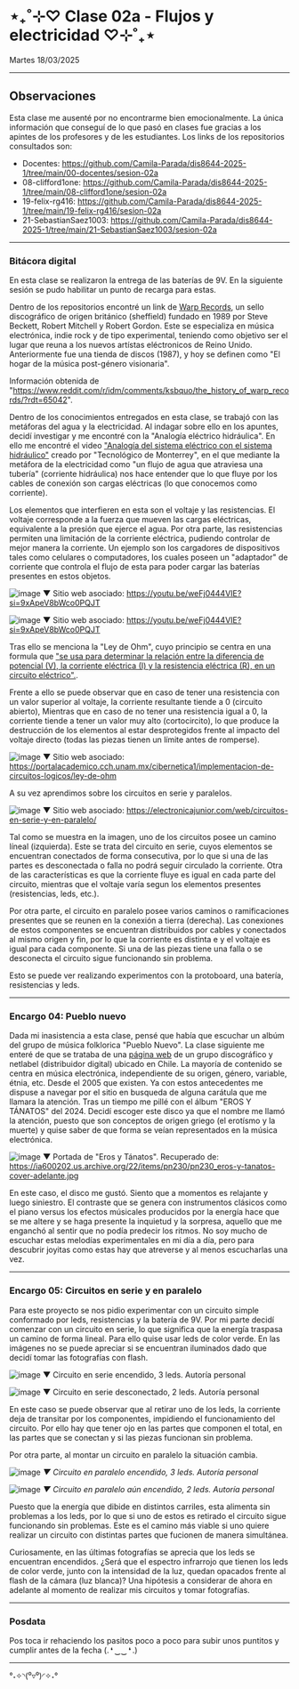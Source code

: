 # ⋆₊˚⊹♡ Clase 02a - Flujos y electricidad ♡⊹˚₊⋆

Martes 18/03/2025

***

## Observaciones

<!---Recordar para programar "md" (markdown): 
- https://github.com/adam-p/markdown-here/wiki/Markdown-Cheatsheet 
- https://www.markdownguide.org/basic-syntax/
- El Domingo 30 de marzo cumplí 25... no se porqué me gustaría sentirme orgullosa de ello, que se me reconociera --->

Esta clase me ausenté por no encontrarme bien emocionalmente.
La única información que conseguí de lo que pasó en clases fue gracias a los apintes de los profesores y de les estudiantes.
Los links de los repositorios consultados son:

- Docentes: <https://github.com/Camila-Parada/dis8644-2025-1/tree/main/00-docentes/sesion-02a>
- 08-clifford1one: <https://github.com/Camila-Parada/dis8644-2025-1/tree/main/08-clifford1one/sesion-02a>
- 19-felix-rg416:  <https://github.com/Camila-Parada/dis8644-2025-1/tree/main/19-felix-rg416/sesion-02a>
- 21-SebastianSaez1003: <https://github.com/Camila-Parada/dis8644-2025-1/tree/main/21-SebastianSaez1003/sesion-02a>

***

### Bitácora digital

En esta clase se realizaron la entrega de las baterías de 9V. En la siguiente sesión se pudo habilitar un punto de recarga para estas.

Dentro de los repositorios encontré un link de [Warp Records](https://warp.net/), un sello discográfico de origen británico (sheffield) fundado en 1989 por  Steve Beckett, Robert Mitchell y Robert Gordon. Este se especializa en música electrónica, indie rock y de tipo experimental, teniendo como objetivo ser el lugar que reuna a los nuevos artístas eléctronicos de Reino Unido. Anteriormente fue una tienda de discos (1987), y hoy se definen como "El hogar de la música post-género visionaria".

Información obtenida de "<https://www.reddit.com/r/idm/comments/ksbquo/the_history_of_warp_records/?rdt=65042>".

Dentro de los conocimientos entregados en esta clase, se trabajó con las metáforas del agua y la electricidad. Al indagar sobre ello en los apuntes, decidí investigar y me encontré con la "Analogía eléctrico hidráulica". En ello me encontré el video ["Analogía del sistema eléctrico con el sistema hidráulico"](https://www.youtube.com/watch?v=weFj0444VIE) creado por "Tecnológico de Monterrey", en el que mediante la metáfora de la electricidad como "un flujo de agua que atraviesa una tubería" (corriente hidráulica) nos hace entender que lo que fluye por los cables de conexión son cargas eléctricas (lo que conocemos como corriente).

Los elementos que interfieren en esta son el voltaje y las resistencias. El voltaje corresponde a la fuerza que mueven las cargas eléctricas, equivalente a la presión que ejerce el agua. Por otra parte, las resistencias permiten una limitación de la corriente eléctrica, pudiendo controlar de mejor manera la corriente. Un ejemplo son los cargadores de dispositivos tales como celulares o computadores, los cuales poseen un "adaptador" de corriente que controla el flujo de esta para poder cargar las baterías presentes en estos objetos.

![image](./archivos/004.png)
▼ Sitio web asociado: <https://youtu.be/weFj0444VIE?si=9xApeV8bWco0PQJT>

![image](./archivos/005.png)
▼ Sitio web asociado: <https://youtu.be/weFj0444VIE?si=9xApeV8bWco0PQJT>

Tras ello se menciona la "Ley de Ohm", cuyo principio se centra en una formula que ["se usa para determinar la relación entre la diferencia de potencial (V), la corriente eléctrica (I) y la resistencia eléctrica (R), en un circuito eléctrico".](https://portalacademico.cch.unam.mx/cibernetica1/implementacion-de-circuitos-logicos/ley-de-ohm).

Frente a ello se puede observar que en caso de tener una resistencia con un valor superior al voltaje, la corriente resultante tiende a 0 (circuito abierto), Mientras que en caso de no tener una resistencia igual a 0, la corriente tiende a tener un valor muy alto (cortocircito), lo que produce la destrucción de los elementos al estar desprotegidos frente al impacto del voltaje directo (todas las piezas tienen un límite antes de romperse).

![image](./archivos/006.png)
▼ Sitio web asociado: <https://portalacademico.cch.unam.mx/cibernetica1/implementacion-de-circuitos-logicos/ley-de-ohm>

A su vez aprendimos sobre los circuitos en serie y paralelos.

![image](./archivos/007.jpg)
▼ Sitio web asociado: <https://electronicajunior.com/web/circuitos-en-serie-y-en-paralelo/>

Tal como se muestra en la imagen, uno de los circuitos posee un camino líneal (izquierda). Este se trata del circuito en serie, cuyos elementos se encuentran conectados de forma consecutiva, por lo que si una de las partes es desconectada o falla no podrá seguir circulado la corriente. Otra de las características es que la corriente fluye es igual en cada parte del circuito, mientras que el voltaje varía segun los elementos presentes (resistencias, leds, etc.).

Por otra parte, el circuito en paralelo posee varios caminos o ramificaciones presentes que se reunen en la conexión a tierra (derecha). Las conexiones de estos componentes se encuentran distribuidos por cables y conectados al mismo origen y fin, por lo que la corriente es distinta e y el voltaje es igual para cada componente. Si una de las piezas tiene una falla o se desconecta el circuito sigue funcionando sin problema.

Esto se puede ver realizando experimentos con la protoboard, una batería, resistencias y leds.

***

### Encargo 04: Pueblo nuevo

Dada mi inasistencia a esta clase, pensé que había que escuchar un albúm del grupo de música folklorica "Pueblo Nuevo". La clase siguiente me enteré de que se trataba de una [página web](https://pueblonuevo.cl/) de un grupo discográfico y netlabel (distribuidor digital) ubicado en Chile. La mayoría de contenido se centra en música electrónica, independiente de su origen, género, variable, étnia, etc. Desde el 2005 que existen.
Ya con estos antecedentes me dispuse a navegar por el sitio en busqueda de alguna carátula que me llamara la atención. Tras un tiempo me pillé con el álbum "EROS Y TÁNATOS" del 2024. Decidí escoger este disco ya que el nombre me llamó la atención, puesto que son conceptos de origen griego (el erotísmo y la muerte) y quise saber de que forma se veían representados en la música electrónica.

![image](./archivos/008.png)
▼ Portada de "Eros y Tánatos". Recuperado de: <https://ia600202.us.archive.org/22/items/pn230/pn230_eros-y-tanatos-cover-adelante.jpg>

En este caso, el disco me gustó. Siento que a momentos es relajante y luego siniestro. El contraste que se genera con instrumentos clásicos como el piano versus los efectos músicales producidos por la energía hace que se me altere y se haga presente la inquietud y la sorpresa, aquello que me enganchó al sentir que no podía predecir los ritmos. No soy mucho de escuchar estas melodías experimentales en mi día a día, pero para descubrir joyitas como estas hay que atreverse y al menos escucharlas una vez.

***

### Encargo 05: Circuitos en serie y en paralelo

Para este proyecto se nos pidio experimentar con un circuito simple conformado por leds, resistencias y la batería de 9V.
Por mi parte decidí comenzar con un circuito en serie, lo que significa que la energía traspasa un camino de forma lineal.
Para ello quise usar leds de color verde. En las imágenes no se puede apreciar si se encuentran iluminados dado que decidí tomar las fotografías con flash.

![image](./archivos/009.jpg)
▼ Circuito en serie encendido, 3 leds. Autoría personal

![image](./archivos/0010.jpg)
▼ Circuito en serie desconectado, 2 leds. Autoría personal

En este caso se puede observar que al retirar uno de los leds, la corriente deja de transitar por los componentes, impidiendo el funcionamiento del circuito. Por ello hay que tener ojo en las partes que componen el total, en las partes que se conectan y si las piezas funcionan sin problema.

Por otra parte, al montar un circuito en paralelo la situación cambia.

![image](./archivos/0011.jpg)
_▼ Circuito en paralelo encendido, 3 leds. Autoría personal_

![image](./archivos/0012.jpg)
_▼ Circuito en paralelo aún encendido, 2 leds. Autoría personal_

Puesto que la energía que dibide en distintos carriles, esta alimenta sin problemas a los leds, por lo que si uno de estos es retirado el circuito sigue funcionando sin problemas. Este es el camino más viable si uno quiere realizar un circuito con distintas partes que fucionen de manera simultánea.

Curiosamente, en las últimas fotografías se aprecia que los leds se encuentran encendidos. ¿Será que el espectro infrarrojo que tienen los leds de color verde, junto con la intensidad de la luz, quedan opacados frente al flash de la cámara (luz blanca)? Una hipótesis a considerar de ahora en adelante al momento de realizar mis circuitos y tomar fotografías.

***

### Posdata

Pos toca ir rehaciendo los pasitos poco a poco para subir unos puntitos y cumplir antes de la fecha (. ❛ ‿‿ ❛ .)

***

°˖✧◝(⁰▿⁰)◜✧˖°
